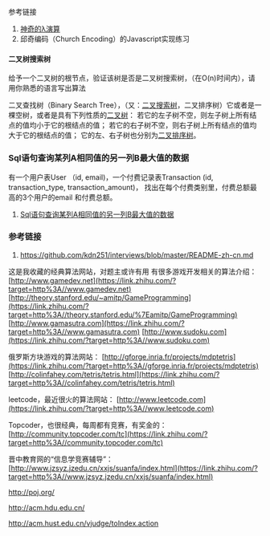 参考链接

1.  [神奇的λ演算](https://www.jianshu.com/p/e7db2f50b012)
2. 邱奇编码（Church Encoding）的Javascript实现练习







#### 二叉树搜索树



给予一个二叉树的根节点，验证该树是否是二叉树搜索树，（在O(n)时间内），请用你熟悉的语言写出算法



二叉查找树（Binary Search Tree），（又：[二叉搜索树](https://baike.baidu.com/item/%E4%BA%8C%E5%8F%89%E6%90%9C%E7%B4%A2%E6%A0%91)，二叉排序树）它或者是一棵空树，或者是具有下列性质的[二叉树](https://baike.baidu.com/item/%E4%BA%8C%E5%8F%89%E6%A0%91)： 若它的左子树不空，则左子树上所有结点的值均小于它的根结点的值； 若它的右子树不空，则右子树上所有结点的值均大于它的根结点的值； 它的左、右子树也分别为[二叉排序树](https://baike.baidu.com/item/%E4%BA%8C%E5%8F%89%E6%8E%92%E5%BA%8F%E6%A0%91)。 







### Sql语句查询某列A相同值的另一列B最大值的数据

有一个用户表User （id, email)，一个付费记录表Transaction (id, transaction_type, transaction_amount)， 找出在每个付费类别里，付费总额最高的3个用户的email 和付费总额。



1. [Sql语句查询某列A相同值的另一列B最大值的数据](https://www.cnblogs.com/qubernet/p/5810257.html)





 

 

###  参考链接

1. https://github.com/kdn251/interviews/blob/master/README-zh-cn.md

 

 

这是我收藏的经典算法网站，对题主或许有用
有很多游戏开发相关的算法介绍： 
[http://www.gamedev.net](https://link.zhihu.com/?target=http%3A//www.gamedev.net) 
[http://theory.stanford.edu/~amitp/GameProgramming](https://link.zhihu.com/?target=http%3A//theory.stanford.edu/%7Eamitp/GameProgramming) 
[http://www.gamasutra.com](https://link.zhihu.com/?target=http%3A//www.gamasutra.com) 
[http://www.sudoku.com](https://link.zhihu.com/?target=http%3A//www.sudoku.com) 

俄罗斯方块游戏的算法网站： 
[http://gforge.inria.fr/projects/mdptetris](https://link.zhihu.com/?target=http%3A//gforge.inria.fr/projects/mdptetris) [http://colinfahey.com/tetris/tetris.html](https://link.zhihu.com/?target=http%3A//colinfahey.com/tetris/tetris.html) 

leetcode，最近很火的算法网站： 
[http://www.leetcode.com](https://link.zhihu.com/?target=http%3A//www.leetcode.com) 

Topcoder，也很经典，每周都有竞赛，有奖金的： 
[http://community.topcoder.com/tc](https://link.zhihu.com/?target=http%3A//community.topcoder.com/tc) 

晋中教育网的“信息学竞赛辅导”： 
[http://www.jzsyz.jzedu.cn/xxjs/suanfa/index.html](https://link.zhihu.com/?target=http%3A//www.jzsyz.jzedu.cn/xxjs/suanfa/index.html) 

 

http://poj.org/

 

http://acm.hdu.edu.cn/

 

http://acm.hust.edu.cn/vjudge/toIndex.action